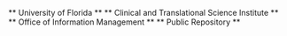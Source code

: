  ** University of Florida **
 ** Clinical and Translational Science Institute **
 ** Office of Information Management **
 ** Public Repository **
